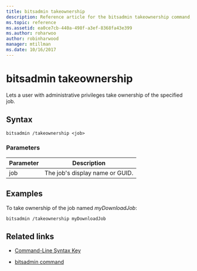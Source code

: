 ```yaml
---
title: bitsadmin takeownership
description: Reference article for the bitsadmin takeownership command, which lets a user with administrative privileges take ownership of the specified job.
ms.topic: reference
ms.assetid: ea0ce7cb-440a-498f-a3ef-8368fa43e399
ms.author: roharwoo
author: robinharwood
manager: mtillman
ms.date: 10/16/2017
---
```


# bitsadmin takeownership

Lets a user with administrative privileges take ownership of the specified job.

## Syntax

```
bitsadmin /takeownership <job>
```

### Parameters

| Parameter | Description |
| --------- | ---------- |
| job | The job's display name or GUID. |

## Examples

To take ownership of the job named *myDownloadJob*:

```
bitsadmin /takeownership myDownloadJob
```

## Related links

- [Command-Line Syntax Key](command-line-syntax-key.md)

- [bitsadmin command](bitsadmin.md)

